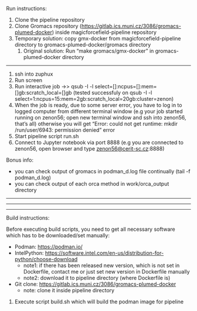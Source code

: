 Run instructions:

1. Clone the pipeline repository
2. Clone Gromacs repository (https://gitlab.ics.muni.cz/3086/gromacs-plumed-docker) inside magicforcefield-pipeline repository 
3. Temporary solution: copy gmx-docker from magicforcefield-pipeline directory to gromacs-plumed-docker/gromacs directory
    1. Original solution: Run “make gromacs/gmx-docker” in gromacs-plumed-docker directory

---

1. ssh into zuphux
2. Run screen
3. Run interactive job ->> qsub -I -l select=[]:ncpus=[]:mem=[]gb:scratch_local=[]gb (tested successfuly on qsub -I -l select=1:ncpus=15:mem=2gb:scratch_local=20gb:cluster=zenon)
4. When the job is ready, due to some server error, you have to log in to logged computer from different terminal window (e.g your job started running on zenon56; open new terminal window and ssh into zenon56, that’s all) otherwise you will get “Error: could not get runtime: mkdir /run/user/6943: permission denied” error
5. Start pipeline script run.sh
6. Connect to Jupyter notebook via port 8888 (e.g you are connected to zenon56, open browser and type zenon56@cerit-sc.cz:8888)

Bonus info:
- you can check output of gromacs in podman_d.log file continually (tail -f podman_d.log)
- you can check output of each orca method in work/orca_output directory

---
---
---

Build instructions:

Before executing build scripts, you need to get all necessary software
which has to be downloaded/set manually:

* Podman: https://podman.io/
* IntelPython: https://software.intel.com/en-us/distribution-for-python/choose-download
    * note1: if there has been released new version, which is not set in Dockerfile, contact me or just set new version in Dockerfile manually
    * note2: download it to pipeline directory (where Dockerfile is)
* Git clone: https://gitlab.ics.muni.cz/3086/gromacs-plumed-docker
    * note: clone it inside pipeline directory

1. Execute script build.sh which will build the podman image for pipeline


